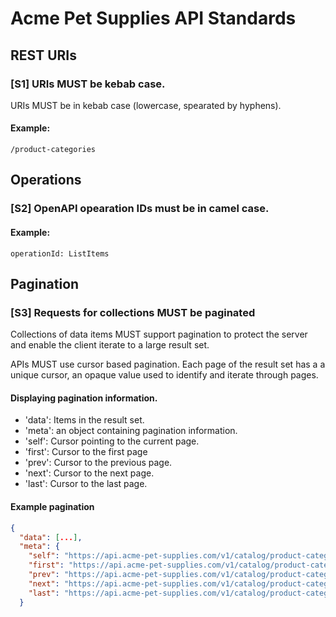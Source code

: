 # Acme Pet Supplies API Standards

## REST URIs

### [S1] URIs MUST be kebab case.

URIs MUST be in kebab case (lowercase, spearated by hyphens).

#### Example:

`/product-categories`

## Operations

### [S2] OpenAPI opearation IDs must be in camel case.

#### Example:

`operationId: ListItems`

## Pagination

### [S3] Requests for collections MUST be paginated

Collections of data items MUST support pagination to protect the server and enable the client iterate to a large result set.

APIs MUST use cursor based pagination. Each page of the result set has a a unique cursor, an opaque value used to identify and iterate through pages.

#### Displaying pagination information.

- 'data': Items in the result set.
- 'meta': an object containing pagination information.
- 'self': Cursor pointing to the current page.
- 'first': Cursor to the first page
- 'prev': Cursor to the previous page.
- 'next': Cursor to the next page.
- 'last': Cursor to the last page.

#### Example pagination

```json
{
  "data": [...],
  "meta": {
    "self": "https://api.acme-pet-supplies.com/v1/catalog/product-categories?cursor=<current-page>",
    "first": "https://api.acme-pet-supplies.com/v1/catalog/product-categories?cursor=<first-page>",
    "prev": "https://api.acme-pet-supplies.com/v1/catalog/product-categories?cursor=<previous-page>",
    "next": "https://api.acme-pet-supplies.com/v1/catalog/product-categories?cursor=<next-page>",
    "last": "https://api.acme-pet-supplies.com/v1/catalog/product-categories?cursor=<last-page>"
  }
```
